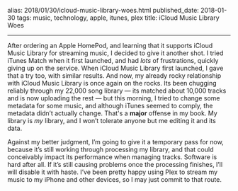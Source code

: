 alias: 2018/01/30/icloud-music-library-woes.html
published_date: 2018-01-30
tags: music, technology, apple, itunes, plex
title: iCloud Music Library Woes
___

After ordering an Apple HomePod, and learning that it supports iCloud Music Library for streaming music, I decided to give it another shot. I tried iTunes Match when it first launched, and had *lots* of frustrations, quickly giving up on the service. When iCloud Music Library first launched, I gave that a try too, with similar results. And now, my already rocky relationship with iCloud Music Library is once again on the rocks. Its been chugging reliably through my 22,000 song library — its matched about 10,000 tracks and is now uploading the rest — but this morning, I tried to change some metadata for some music, and although iTunes seemed to comply, the metadata didn’t actually change. That's a **major** offense in my book. My library is *my* library, and I won’t tolerate anyone but me editing it and its data.

Against my better judgment, I’m going to give it a temporary pass for now, because it’s still working through processing my library, and that could conceivably impact its performance when managing tracks. Software is hard after all. If it’s still causing problems once the processing finishes, I’ll will disable it with haste. I’ve been pretty happy using Plex to stream my music to my iPhone and other devices, so I may just commit to that route.

